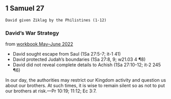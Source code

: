 ## 1 Samuel 27

```
David given Ziklag by the Philistines (1-12)
```

### David’s War Strategy

from [workbook May–June 2022](https://www.jw.org/en/library/jw-meeting-workbook/may-june-2022-mwb/Life-and-Ministry-Meeting-Schedule-for-May-2-8-2022/Davids-War-Strategy/)

- David sought escape from Saul (1Sa 27:5-7; it-1 41)
- David protected Judah’s boundaries (1Sa 27:8, 9; w21.03 4 ¶8)
- David did not reveal complete details to Achish (1Sa 27:10-12; it-2 245 ¶6)

In our day, the authorities may restrict our Kingdom activity and question us about our brothers. At such times, it is wise to remain silent so as not to put our brothers at risk.​—Pr 10:19; 11:12; Ec 3:7.
